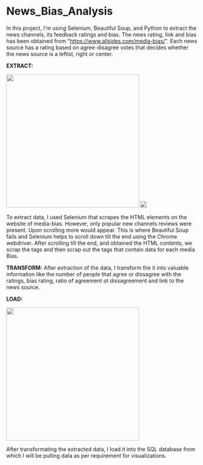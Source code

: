 # News_Bias_Analysis
In this project, I'm using Selenium, Beautiful Soup, and Python to extract the news channels, its feedback ratings and bias.
The news rating, link and bias has been obtained from "https://www.allsides.com/media-bias/". 
Each news source has a rating based on agree-disagree votes that decides whether the news source is a leftist, right or center. 

**EXTRACT:**

<img src = "https://miro.medium.com/max/1200/1*xn6zhVel2AjaA7dbGgf3rg.png"  width = "350">
<img src = "https://cdn.analyticsvidhya.com/wp-content/uploads/2021/04/56856232112.png">

To extract data, I used Selenium that scrapes the HTML elements on the website of media-bias. However, only popular new channels reviews were present. Upon scrolling more would appear. This is where Beautiful Soup fails and Selenium helps to scroll down till the end using the Chrome webdriver. After scrolling till the end, and obtained the HTML contents, we scrap the _<body>_ tags and then scrap out the _<tr>_ tags that contain data for each media Bias.

**TRANSFORM:**
After extraction of the data, I transform the it into valuable information like the number of people that agree or dissagree with the ratings, bias rating, ratio of agreement ot dissagreement and link to the news source. 

**LOAD:**

<img src = "https://www.google.com/url?sa=i&url=https%3A%2F%2Fwww.datasciencearth.com%2Fpython-sqlite%2F&psig=AOvVaw1mLF6NlnWaDam4cErx308K&ust=1636002590894000&source=images&cd=vfe&ved=0CAsQjRxqFwoTCLiL79-2-_MCFQAAAAAdAAAAABAJ" width = "350">
  
After transformating the extracted data, I load it into the SQL database from which I will be pulling data as per requirement for visualizations.
